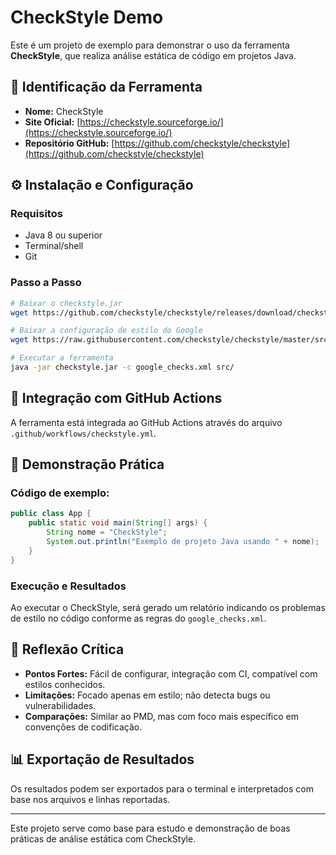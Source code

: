 # CheckStyle Demo

Este é um projeto de exemplo para demonstrar o uso da ferramenta **CheckStyle**, que realiza análise estática de código em projetos Java.

## 🔧 Identificação da Ferramenta

- **Nome:** CheckStyle
- **Site Oficial:** [https://checkstyle.sourceforge.io/](https://checkstyle.sourceforge.io/)
- **Repositório GitHub:** [https://github.com/checkstyle/checkstyle](https://github.com/checkstyle/checkstyle)

## ⚙️ Instalação e Configuração

### Requisitos

- Java 8 ou superior
- Terminal/shell
- Git

### Passo a Passo

```bash
# Baixar o checkstyle.jar
wget https://github.com/checkstyle/checkstyle/releases/download/checkstyle-10.12.4/checkstyle-10.12.4-all.jar -O checkstyle.jar

# Baixar a configuração de estilo do Google
wget https://raw.githubusercontent.com/checkstyle/checkstyle/master/src/main/resources/google_checks.xml

# Executar a ferramenta
java -jar checkstyle.jar -c google_checks.xml src/
```

## 🔁 Integração com GitHub Actions

A ferramenta está integrada ao GitHub Actions através do arquivo `.github/workflows/checkstyle.yml`.

## 🧪 Demonstração Prática

### Código de exemplo:

```java
public class App {
    public static void main(String[] args) {
        String nome = "CheckStyle";
        System.out.println("Exemplo de projeto Java usando " + nome);
    }
}
```

### Execução e Resultados

Ao executar o CheckStyle, será gerado um relatório indicando os problemas de estilo no código conforme as regras do `google_checks.xml`.

## 💬 Reflexão Crítica

- **Pontos Fortes:** Fácil de configurar, integração com CI, compatível com estilos conhecidos.
- **Limitações:** Focado apenas em estilo; não detecta bugs ou vulnerabilidades.
- **Comparações:** Similar ao PMD, mas com foco mais específico em convenções de codificação.

## 📊 Exportação de Resultados

Os resultados podem ser exportados para o terminal e interpretados com base nos arquivos e linhas reportadas.

---

Este projeto serve como base para estudo e demonstração de boas práticas de análise estática com CheckStyle.
